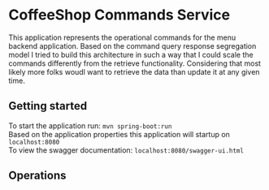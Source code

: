 # CoffeeShop Commands Service

This application represents the operational commands for the menu backend application.  Based on the command query response segregation model I tried to build this architecture in such a way that I could scale the commands differently from the retrieve functionality.  Considering that most likely more folks woudl want to retrieve the data than update it at any given time.

## Getting started
To start the application run: `mvn spring-boot:run`  
Based on the application properties this application will startup on `localhost:8080`  
To view the swagger documentation: `localhost:8080/swagger-ui.html`  


## Operations

